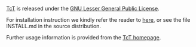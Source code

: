 [TcT](http://cl-informatik.uibk.ac.at/software/tct) is released under the
[GNU Lesser General Public License](http://www.gnu.org/licenses/lgpl.html). 

For installation instruction we kindly refer the reader to [here](https://github.com/mzini/TcT/blob/master/INSTALL.md), 
or see the file INSTALL.md in the source distribution. 

Further usage information is provided from the [TcT homepage](http://cl-informatik.uibk.ac.at/software/tct/download.php#usage).